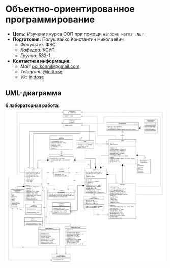 # Объектно-ориентированное программирование
- **Цель:** Изучение курса ООП при помощи `Windows Forms .NET`
- **Подготовил:** Полушвайко Константин Николаевич
  - *Факультет:* ФВС
  - *Кафедра:* КСУП
  - *Группа:* 582-1
- **Контактная информация:** 
  - *Mail:* [pol.konnik@gmail.com](pol.konnik@gmail.com)
  - *Telegram:* [@inittose](https://t.me/inittose)
  - *Vk:* [inittose](https://vk.com/inittose)

## UML-диаграмма
**6 лабораторная работа:**
![Practics1](/doc/Practics6.png)